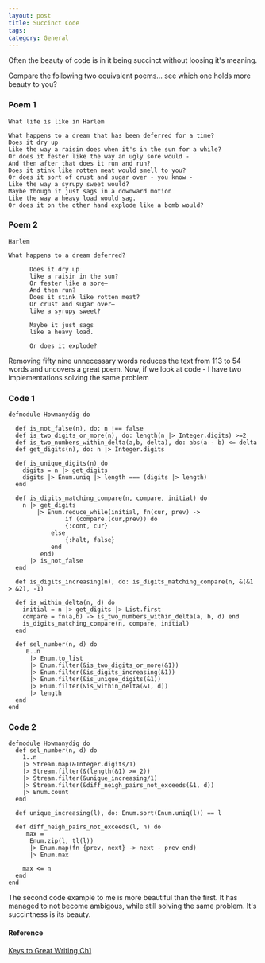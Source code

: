 ```yaml
---
layout: post
title: Succinct Code
tags: 
category: General
---
```


Often the beauty of code is in it being succinct without loosing it's meaning. 

Compare the following two equivalent poems... see which one holds more beauty to you?

### Poem 1

~~~
What life is like in Harlem  

What happens to a dream that has been deferred for a time?  
Does it dry up  
Like the way a raisin does when it's in the sun for a while?  
Or does it fester like the way an ugly sore would -   
And then after that does it run and run?  
Does it stink like rotten meat would smell to you?  
Or does it sort of crust and sugar over - you know -  
Like the way a syrupy sweet would?  
Maybe though it just sags in a downward motion  
Like the way a heavy load would sag.  
Or does it on the other hand explode like a bomb would?
~~~

### Poem 2

~~~
Harlem

What happens to a dream deferred?

      Does it dry up
      like a raisin in the sun?
      Or fester like a sore—
      And then run?
      Does it stink like rotten meat?
      Or crust and sugar over—
      like a syrupy sweet?

      Maybe it just sags
      like a heavy load.

      Or does it explode?
~~~

Removing fifty nine unnecessary words reduces the text from 113 to 54 words and uncovers a great poem. Now, if we look at code - I have two implementations solving the same problem

### Code 1

~~~
defmodule Howmanydig do

  def is_not_false(n), do: n !== false
  def is_two_digits_or_more(n), do: length(n |> Integer.digits) >=2
  def is_two_numbers_within_delta(a,b, delta), do: abs(a - b) <= delta
  def get_digits(n), do: n |> Integer.digits
  
  def is_unique_digits(n) do
  	digits = n |> get_digits
  	digits |> Enum.uniq |> length === (digits |> length)
  end
  
  def is_digits_matching_compare(n, compare, initial) do
  	n |> get_digits
    	|> Enum.reduce_while(initial, fn(cur, prev) -> 
      			if (compare.(cur,prev)) do 
            	{:cont, cur}
           	else 
            	{:halt, false}
            end
      	 end)
      |> is_not_false
  end
  
  def is_digits_increasing(n), do: is_digits_matching_compare(n, &(&1 > &2), -1) 
  
  def is_within_delta(n, d) do 
  	initial = n |> get_digits |> List.first 
    compare = fn(a,b) -> is_two_numbers_within_delta(a, b, d) end
  	is_digits_matching_compare(n, compare, initial)
  end
  
  def sel_number(n, d) do
  	 0..n
      |> Enum.to_list
      |> Enum.filter(&is_two_digits_or_more(&1))
      |> Enum.filter(&is_digits_increasing(&1))
      |> Enum.filter(&is_unique_digits(&1))
      |> Enum.filter(&is_within_delta(&1, d))
      |> length
  end
end
~~~

### Code 2

~~~
defmodule Howmanydig do
  def sel_number(n, d) do
    1..n
    |> Stream.map(&Integer.digits/1)
    |> Stream.filter(&(length(&1) >= 2))
    |> Stream.filter(&unique_increasing/1)
    |> Stream.filter(&diff_neigh_pairs_not_exceeds(&1, d))
    |> Enum.count
  end
  
  def unique_increasing(l), do: Enum.sort(Enum.uniq(l)) == l
  
  def diff_neigh_pairs_not_exceeds(l, n) do
     max = 
      Enum.zip(l, tl(l))
      |> Enum.map(fn {prev, next} -> next - prev end)
      |> Enum.max
    
    max <= n
  end
end
~~~

The second code example to me is more beautiful than the first. It has managed to not become ambigous, while still solving the same problem. It's succintness is its beauty.

#### Reference

[Keys to Great Writing Ch1 ]()
